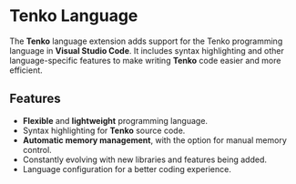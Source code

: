 # Tenko Language

The **Tenko** language extension adds support for the Tenko programming language in **Visual Studio Code**. It includes syntax highlighting and other language-specific features to make writing **Tenko** code easier and more efficient.

## Features

- **Flexible** and **lightweight** programming language.
- Syntax highlighting for **Tenko** source code.
- **Automatic memory management**, with the option for manual memory control.
- Constantly evolving with new libraries and features being added.
- Language configuration for a better coding experience.


